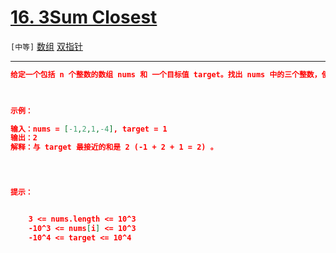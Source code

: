# [16. 3Sum Closest](https://leetcode-cn.com/problems/3sum-closest/)

`[中等]` [数组](https://leetcode-cn.com/tag/array/)  [双指针](https://leetcode-cn.com/tag/two-pointers/) 

---

```json
给定一个包括 n 个整数的数组 nums 和 一个目标值 target。找出 nums 中的三个整数，使得它们的和与 target 最接近。返回这三个数的和。假定每组输入只存在唯一答案。

 

示例：

输入：nums = [-1,2,1,-4], target = 1
输出：2
解释：与 target 最接近的和是 2 (-1 + 2 + 1 = 2) 。


 

提示：


	3 <= nums.length <= 10^3
	-10^3 <= nums[i] <= 10^3
	-10^4 <= target <= 10^4


```
